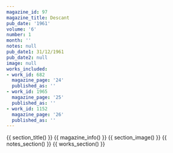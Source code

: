 ```yaml
---
magazine_id: 97
magazine_title: Descant
pub_date: '1961'
volume: '6'
number: 1
month: ''
notes: null
pub_date1: 31/12/1961
pub_date2: null
image: null
works_included:
- work_id: 682
  magazine_page: '24'
  published_as: ''
- work_id: 1965
  magazine_page: '25'
  published_as: ''
- work_id: 1152
  magazine_page: '26'
  published_as: ''
---
```


{{ section_title() }}
{{ magazine_info() }}
{{ section_image() }}
{{ notes_section() }}
{{ works_section() }}
